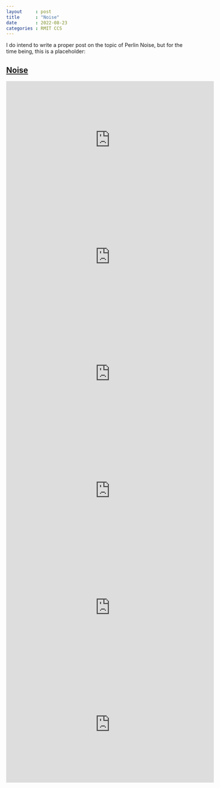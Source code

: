 ```yaml
---
layout     : post
title      : "Noise"
date       : 2022-08-23
categories : RMIT CCS
---
```


I do intend to write a proper post on the topic of Perlin Noise, but for the time being, this is a placeholder:

## [Noise](https://p5js.org/reference/#/p5/noise)

<iframe width="560" height="315" src="https://www.youtube.com/embed/Qf4dIN99e2w" title="YouTube video player" frameborder="0" allow="accelerometer; autoplay; clipboard-write; encrypted-media; gyroscope; picture-in-picture" allowfullscreen></iframe>

<iframe width="560" height="315" src="https://www.youtube.com/embed/YcdldZ1E9gU" title="YouTube video player" frameborder="0" allow="accelerometer; autoplay; clipboard-write; encrypted-media; gyroscope; picture-in-picture" allowfullscreen></iframe>

<iframe width="560" height="315" src="https://www.youtube.com/embed/y7sgcFhk6ZM" title="YouTube video player" frameborder="0" allow="accelerometer; autoplay; clipboard-write; encrypted-media; gyroscope; picture-in-picture" allowfullscreen></iframe>

<iframe width="560" height="315" src="https://www.youtube.com/embed/ikwNrFvnL3g" title="YouTube video player" frameborder="0" allow="accelerometer; autoplay; clipboard-write; encrypted-media; gyroscope; picture-in-picture" allowfullscreen></iframe>

<iframe width="560" height="315" src="https://www.youtube.com/embed/BjoM9oKOAKY" title="YouTube video player" frameborder="0" allow="accelerometer; autoplay; clipboard-write; encrypted-media; gyroscope; picture-in-picture" allowfullscreen></iframe>

<iframe width="560" height="315" src="https://www.youtube.com/embed/sor1nwNIP9A" title="YouTube video player" frameborder="0" allow="accelerometer; autoplay; clipboard-write; encrypted-media; gyroscope; picture-in-picture" allowfullscreen></iframe>